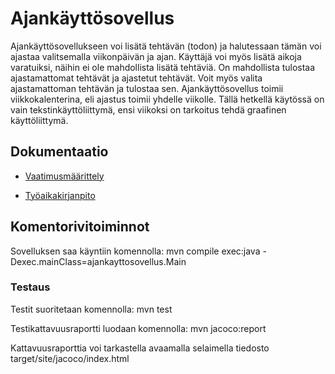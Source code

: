 # Ajankäyttösovellus

Ajankäyttösovellukseen voi lisätä tehtävän (todon) ja halutessaan tämän voi ajastaa valitsemalla viikonpäivän ja ajan. Käyttäjä voi myös lisätä aikoja varatuiksi, näihin ei ole mahdollista lisätä tehtäviä. On mahdollista tulostaa ajastamattomat tehtävät ja ajastetut tehtävät. Voit myös valita ajastamattoman tehtävän ja tulostaa sen. 
Ajankäyttösovellus toimii viikkokalenterina, eli ajastus toimii yhdelle viikolle. Tällä hetkellä käytössä on vain tekstinkäyttöliittymä, ensi viikoksi on tarkoitus tehdä graafinen käyttöliittymä. 


## Dokumentaatio

* [Vaatimusmäärittely](https://github.com/eevib/ot-harjoitustyo/blob/master/dokumentaatio/vaatimusmaarittely.md)

* [Työaikakirjanpito](https://github.com/eevib/ot-harjoitustyo/blob/master/dokumentaatio/tuntikirjanpito.md)

## Komentorivitoiminnot

Sovelluksen saa käyntiin komennolla: 
mvn compile exec:java -Dexec.mainClass=ajankayttosovellus.Main 

### Testaus

Testit suoritetaan komennolla: mvn test

Testikattavuusraportti luodaan komennolla: mvn jacoco:report

Kattavuusraporttia voi tarkastella avaamalla selaimella tiedosto target/site/jacoco/index.html
